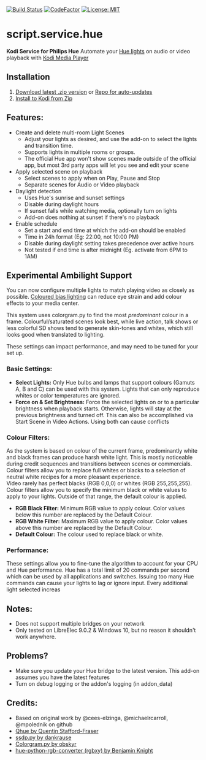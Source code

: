 [![Build Status](https://travis-ci.com/zim514/script.service.hue.svg?branch=master)](https://travis-ci.com/zim514/script.service.hue) [![CodeFactor](https://www.codefactor.io/repository/github/zim514/script.service.hue/badge)](https://www.codefactor.io/repository/github/zim514/script.service.hue) [![License: MIT](https://img.shields.io/badge/License-MIT-yellow.svg)](https://opensource.org/licenses/MIT)
# script.service.hue
**Kodi Service for Philips Hue**
Automate your [Hue lights](https://www.meethue.com/) on audio or video playback with [Kodi Media Player](https://kodi.tv/)

## Installation

 1. [Download latest .zip version](https://github.com/zim514/script.service.hue/releases) or [Repo for auto-updates](https://github.com/zim514/zim514.github.io/raw/master/repo/repository.snapcase/repository.snapcase-1.0.0.zip)
 2. [Install to Kodi from Zip](https://kodi.wiki/view/HOW-TO:Install_add-ons_from_zip_files)

## Features:
- Create and delete multi-room Light Scenes
	- Adjust your lights as desired, and use the add-on to select the lights and transition time.
	- Supports lights in multiple rooms or groups.
	- The official Hue app won't show scenes made outside of the official app, but most 3rd party apps will let you see and edit your scene
-   Apply selected scene on playback
	- Select scenes to apply when on Play, Pause and Stop
	- Separate scenes for Audio or Video playback
-   Daylight detection
	- Uses Hue's sunrise and sunset settings
	- Disable during daylight hours
	- If sunset falls while watching media, optionally turn on lights
	- Add-on does nothing at sunset if there's no playback
- Enable schedule
	- Set a start and end time at which the add-on should be enabled
    - Time in 24h format (Eg: 22:00, not 10:00 PM)
    - Disable during daylight setting takes precedence over active hours
    - Not tested if end time is after midnight (Eg. activate from 6PM to 1AM)

## Experimental Ambilight Support
You can now configure multiple lights to match playing video as closely as possible.  [Coloured bias lighting](https://en.wikipedia.org/wiki/Bias_lighting)  can reduce eye strain and add colour effects to your media center. 

This system uses colorgram.py to find the most *predominant* colour in a frame. Colourful/saturated scenes look best, while live action, talk shows or less colorful SD shows tend to generate skin-tones and whites, which still looks good when translated to lighting.

These settings can impact performance, and may need to be tuned for your set up. 

### Basic Settings:
- **Select Lights:** Only Hue bulbs and lamps that support colours (Gamuts A, B and C) can be used with this system. Lights that can only reproduce whites or color temperatures are ignored.
- **Force on & Set Brightness:** Force the selected lights on or to a particular brightness when playback starts. Otherwise, lights will stay at the previous brightness and turned off. This can also be accomplished via Start Scene in Video Actions. Using both can cause conflicts

### Colour Filters:
As the system is based on colour of the current frame, predominantly white and black frames can produce harsh white light. This is mostly noticeable during credit sequences and transitions between scenes or commercials. 
Colour filters allow you to replace full whites or blacks to a selection of neutral white recipes for a more pleasant experience.  
Video rarely has perfect blacks (RGB 0,0,0) or whites (RGB 255,255,255). Colour filters allow you to specify the minimum black or white values to apply to your lights. Outside of that range, the default colour is applied.

 - **RGB Black Filter:** Minimum RGB value to apply colour. Color values below this number are replaced by the Default Colour. 
 - **RGB White  Filter:** Maximum RGB value to apply colour. Color values above this number are replaced by the Default Colour. 
 - **Default Colour:** The colour used to replace black or white.
 
 ### Performance:
These settings allow you to fine-tune the algorithm to account for your CPU and Hue performance. 
Hue has a total limit of 20 commands per second which can be used by all applications and switches. Issuing too many Hue commands can cause your lights to lag or ignore input.
Every additional light selected increas

## Notes:
- Does not support multiple bridges on your network
- Only tested on LibreElec 9.0.2 & Windows 10, but no reason it shouldn't work anywhere.


## Problems?
- Make sure you update your Hue bridge to the latest version. This add-on assumes you have the latest features
- Turn on debug logging or the addon's logging (in addon_data)


## Credits:
- Based on original work by @cees-elzinga, @michaelrcarroll, @mpolednik on github
- [Qhue by Quentin Stafford-Fraser](https://github.com/quentinsf/qhue)
- [ssdp.py by dankrause](https://gist.github.com/dankrause/6000248)
- [Colorgram.py by obskyr](https://github.com/obskyr/colorgram.py) 
- [hue-python-rgb-converter (rgbxy) by  Benjamin Knight](https://github.com/benknight/hue-python-rgb-converter)
<!--stackedit_data:
eyJoaXN0b3J5IjpbLTQxNzU0NzI2MSw1MzcwODk0MjAsNzExMj
kxOTI2XX0=
-->